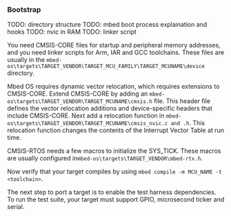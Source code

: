 ### Bootstrap

TODO: directory structure
TODO: mbed boot process explaination and hooks
TODO: nvic in RAM
TODO: linker script

You need CMSIS-CORE files for startup and peripheral memory addresses, and you need linker scripts for Arm, IAR and GCC toolchains. These files are usually in the `mbed-os\targets\TARGET_VENDOR\TARGET_MCU_FAMILY\TARGET_MCUNAME\device` directory.

Mbed OS requires dynamic vector relocation, which requires extensions to CMSIS-CORE. Extend CMSIS-CORE by adding an `mbed-os\targets\TARGET_VENDOR\TARGET_MCUNAME\cmsis.h` file. This header file defines the vector relocation additions and device-specific headers that include CMSIS-CORE. Next add a relocation function in `mbed-os\targets\TARGET_VENDOR\TARGET_MCUNAME\cmsis_nvic.c and .h`. This relocation function changes the contents of the Interrupt Vector Table at run time.

CMSIS-RTOS needs a few macros to initialize the SYS_TICK. These macros are usually configured in`mbed-os\targets\TARGET_VENDOR\mbed-rtx.h`.

Now verify that your target compiles by using `mbed compile -m MCU_NAME -t <toolchain>`.

The next step to port a target is to enable the test harness dependencies. To run the test suite, your target must support GPIO, microsecond ticker and serial.
